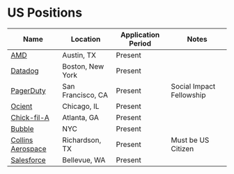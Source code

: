 # US Positions
| Name  |  Location |  Application Period |  Notes |
|---|---|---|--|
| [AMD](https://jobs.amd.com/go/Internships-&-Co-op-Opportunities/2567200/) | Austin, TX | Present | |
| [Datadog](https://www.datadoghq.com/careers/detail/?gh_jid=2265933) | Boston, New York | Present | |
| [PagerDuty](https://www.ventureloop.com/ventureloop/job/1505818/pagerduty/social-impact-fellowship) | San Francisco, CA | Present | Social Impact Fellowship | 
| [Ocient](https://www.ocient.com/careers?gh_jid=4105471003) | Chicago, IL | Present | |
| [Chick-fil-A](https://www.linkedin.com/jobs/view/2181940153/) | Atlanta, GA | Present | | 
| [Bubble](https://www.linkedin.com/jobs/view/2273368629/) | NYC | Present | | 
| [Collins Aerospace](https://www.linkedin.com/jobs/view/2299353021) | Richardson, TX | Present | Must be US Citizen | 
| [Salesforce](https://salesforce.wd1.myworkdayjobs.com/en-US/External_Career_Site/job/Washington---Bellevue/Fall-2021-Co-op---Software-Engineer_JR78014?source=LinkedIn_Jobs) | Bellevue, WA | Present | | 